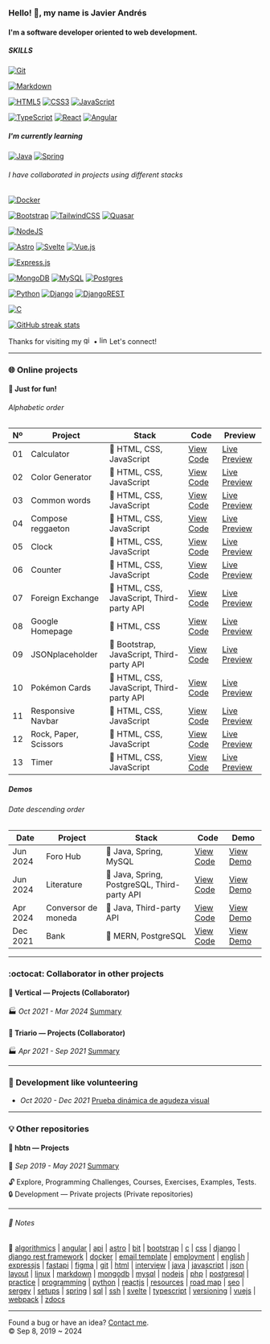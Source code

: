 ### Hello! :wave:, my name is Javier Andrés
#### I'm a software developer oriented to web development.
##### SKILLS
[![Git](https://img.shields.io/badge/git-%23F05033.svg?style=for-the-badge&logo=git&logoColor=white)](#)

[![Markdown](https://img.shields.io/badge/markdown-%23000000.svg?style=for-the-badge&logo=markdown&logoColor=white)](#)

[![HTML5](https://img.shields.io/badge/html5-%23E34F26.svg?style=for-the-badge&logo=html5&logoColor=white)](#)
[![CSS3](https://img.shields.io/badge/css3-%231572B6.svg?style=for-the-badge&logo=css3&logoColor=white)](#)
[![JavaScript](https://img.shields.io/badge/javascript-%23323330.svg?style=for-the-badge&logo=javascript&logoColor=%23F7DF1E)](#)

[![TypeScript](https://img.shields.io/badge/typescript-%23007ACC.svg?style=for-the-badge&logo=typescript&logoColor=white)](#)
[![React](https://img.shields.io/badge/react-%2320232a.svg?style=for-the-badge&logo=react&logoColor=%2361DAFB)](#)
[![Angular](https://img.shields.io/badge/angular-%23DD0031.svg?style=for-the-badge&logo=angular&logoColor=white)](#)
##### I'm currently learning
[![Java](https://img.shields.io/badge/java-%23ED8B00.svg?style=for-the-badge&logo=openjdk&logoColor=white)](#)
[![Spring](https://img.shields.io/badge/spring-%236DB33F.svg?style=for-the-badge&logo=spring&logoColor=white)](#)
###### I have collaborated in projects using different stacks
[![Docker](https://img.shields.io/badge/docker-%230db7ed.svg?style=for-the-badge&logo=docker&logoColor=white)](#)

[![Bootstrap](https://img.shields.io/badge/bootstrap-%238511FA.svg?style=for-the-badge&logo=bootstrap&logoColor=white)](#)
[![TailwindCSS](https://img.shields.io/badge/tailwindcss-%2338B2AC.svg?style=for-the-badge&logo=tailwind-css&logoColor=white)](#)
[![Quasar](https://img.shields.io/badge/Quasar-16B7FB?style=for-the-badge&logo=quasar&logoColor=black)](#)

[![NodeJS](https://img.shields.io/badge/node.js-6DA55F?style=for-the-badge&logo=node.js&logoColor=white)](#)

[![Astro](https://img.shields.io/badge/astro-%232C2052.svg?style=for-the-badge&logo=astro&logoColor=white)](#)
[![Svelte](https://img.shields.io/badge/svelte-%23f1413d.svg?style=for-the-badge&logo=svelte&logoColor=white)](#)
[![Vue.js](https://img.shields.io/badge/vuejs-%2335495e.svg?style=for-the-badge&logo=vuedotjs&logoColor=%234FC08D)](#)

[![Express.js](https://img.shields.io/badge/express.js-%23404d59.svg?style=for-the-badge&logo=express&logoColor=%2361DAFB)](#)

[![MongoDB](https://img.shields.io/badge/MongoDB-%234ea94b.svg?style=for-the-badge&logo=mongodb&logoColor=white)](#)
[![MySQL](https://img.shields.io/badge/mysql-4479A1.svg?style=for-the-badge&logo=mysql&logoColor=white)](#)
[![Postgres](https://img.shields.io/badge/postgres-%23316192.svg?style=for-the-badge&logo=postgresql&logoColor=white)](#)

[![Python](https://img.shields.io/badge/python-3670A0?style=for-the-badge&logo=python&logoColor=ffdd54)](#)
[![Django](https://img.shields.io/badge/django-%23092E20.svg?style=for-the-badge&logo=django&logoColor=white)](#)
[![DjangoREST](https://img.shields.io/badge/DJANGO-REST-ff1709?style=for-the-badge&logo=django&logoColor=white&color=ff1709&labelColor=gray)](#)

[![C](https://img.shields.io/badge/c-%2300599C.svg?style=for-the-badge&logo=c&logoColor=white)](#)


[![GitHub streak stats](https://streak-stats.demolab.com/?user=javierandres-dev)](#)


Thanks for visiting my [<img src='https://cdn.jsdelivr.net/npm/simple-icons@3.0.1/icons/github.svg' alt='github' height='16'>](https://github.com/javierandres-dev)
 • 
[<img src='https://cdn.jsdelivr.net/npm/simple-icons@3.0.1/icons/linkedin.svg' alt='linkedin' height='16'>](https://www.linkedin.com/in/javierandres-dev/) Let's connect!
- - -
### :globe_with_meridians: Online projects
#### :muscle: Just for fun!
###### Alphabetic order
|Nº|Project|Stack|Code|Preview|
|----|----|----|----|----|
|01|Calculator|:icecream: HTML, CSS, JavaScript|[View Code](https://github.com/javierandres-dev/training-calculator)|[Live Preview](https://javierandres-dev.github.io/training-calculator/)|
|02|Color Generator|:icecream: HTML, CSS, JavaScript|[View Code](https://github.com/javierandres-dev/training-color_generator)|[Live Preview](https://javierandres-dev.github.io/training-color_generator/)|
|03|Common words|:icecream: HTML, CSS, JavaScript|[View Code](https://github.com/javierandres-dev/just_for_fun-common_words)|[Live Preview](https://javierandres-dev.github.io/just_for_fun-common_words/)|
|04|Compose reggaeton|:icecream: HTML, CSS, JavaScript|[View Code](https://github.com/javierandres-dev/training-compose_reggaeton)|[Live Preview](https://javierandres-dev.github.io/training-compose_reggaeton/)|
|05|Clock|:icecream: HTML, CSS, JavaScript|[View Code](https://github.com/javierandres-dev/training-clock)|[Live Preview](https://javierandres-dev.github.io/training-clock/)|
|06|Counter|:icecream: HTML, CSS, JavaScript|[View Code](https://github.com/javierandres-dev/training-counter)|[Live Preview](https://javierandres-dev.github.io/training-counter/)|
|07|Foreign Exchange|:icecream: HTML, CSS, JavaScript, Third-party API|[View Code](https://github.com/javierandres-dev/training-foreign_exchange)|[Live Preview](https://javierandres-dev.github.io/training-foreign_exchange/)|
|08|Google Homepage|:icecream: HTML, CSS|[View Code](https://github.com/javierandres-dev/training-google_homepage)|[Live Preview](https://javierandres-dev.github.io/training-google_homepage/)|
|09|JSONplaceholder|:ice_cream: Bootstrap, JavaScript, Third-party API|[View Code](https://github.com/javierandres-dev/training-jsonplaceholder)|[Live Preview](https://javierandres-dev.github.io/training-jsonplaceholder/)|
|10|Pokémon Cards|:icecream: HTML, CSS, JavaScript, Third-party API|[View Code](https://github.com/javierandres-dev/training-pokemon_cards)|[Live Preview](https://javierandres-dev.github.io/training-pokemon_cards/)|
|11|Responsive Navbar|:icecream: HTML, CSS, JavaScript|[View Code](https://github.com/javierandres-dev/training-responsive_navbar)|[Live Preview](https://javierandres-dev.github.io/training-responsive_navbar/)|
|12|Rock, Paper, Scissors|:icecream: HTML, CSS, JavaScript|[View Code](https://github.com/javierandres-dev/odin-rock_paper_scissors)|[Live Preview](https://javierandres-dev.github.io/odin-rock_paper_scissors/)|
|13|Timer|:icecream: HTML, CSS, JavaScript|[View Code](https://github.com/javierandres-dev/just_for_fun-timer)|[Live Preview](https://javierandres-dev.github.io/just_for_fun-timer/)|
##### Demos
###### Date descending order
|Date|Project|Stack|Code|Demo|
|----|----|----|----|----|
|Jun 2024|Foro Hub|:ice_cream: Java, Spring, MySQL|[View Code](https://github.com/javierandres-dev/challenge-one_g6-foro_hub)|[View Demo](https://youtu.be/_WqN0zh7yYc)|
|Jun 2024|Literature|:ice_cream: Java, Spring, PostgreSQL, Third-party API|[View Code](https://github.com/javierandres-dev/challenge-one_g6-literature)|[View Demo](https://youtu.be/JupZOzY2WaA)|
|Apr 2024|Conversor de moneda|:icecream: Java, Third-party API|[View Code](https://github.com/javierandres-dev/challenge-one_g6-conversor_de_moneda)|[View Demo](https://youtu.be/-TJ4sduDhZY)|
|Dec 2021|Bank|:ice_cream: MERN, PostgreSQL|[View Code](https://github.com/javierandres-dev/unal-team7_P65_C4_DW/)|[View Demo](https://youtu.be/hh9vCFwJku4)|
- - -
### :octocat: Collaborator in other projects
#### :office: Vertical ― Projects (Collaborator)
:factory: *Oct 2021 - Mar 2024* [Summary](vertical.md)
#### :office: Triario ― Projects (Collaborator)
:factory: *Apr 2021 - Sep 2021* [Summary](triario.md)
- - -
### :checkered_flag: Development like volunteering
- *Oct 2020 - Dec 2021* [Prueba dinámica de agudeza visual](https://javierandres-dev.github.io/development-optometrist/)
- - -
### :bulb: Other repositories
#### :snake: hbtn ― Projects
:school: *Sep 2019 - May 2021* [Summary](hbtn.md)

:unlock: Explore, Programming Challenges, Courses, Exercises, Examples, Tests.  
:lock: Development ― Private projects (Private repositories)
- - -
###### :memo: Notes
:bookmark: [algorithmics](algorithmics.md) | [angular](angular.md) | [api](api.md) | [astro](astro.md) | [bit](bit.md) | [bootstrap](bootstrap.md) | [c](c.md) | [css](css.md) | [django](django.md) | [django rest framework](drf.md) | [docker](docker.md) | [email template](email_template.md) | [employment](employment.md) | [english](english.md) | [expressjs](expressjs.md) | [fastapi](fastapi.md) | [figma](figma.md) | [git](git.md) | [html](html.md) | [interview](interview.md) | [java](java.md) | [javascript](javascript.md) | [json](json.md) | [layout](layout.md) | [linux](linux.md) | [markdown](markdown.md) | [mongodb](mongodb.md) | [mysql](mysql.md) | [nodejs](nodejs.md) | [php](php.md) | [postgresql](postgresql.md) | [practice](practice.md) | [programming](programming.md) | [python](python.md) | [reactjs](reactjs.md) | [resources](resources.md) | [road map](road_map.md) | [seo](seo.md) | [sergey](sergey.md) | [setups](setups.md) | [spring](spring.md) | [sql](sql.md) | [ssh](ssh.md) | [svelte](svelte.md) | [typescript](typescript.md) | [versioning](versioning.md) | [vuejs](vuejs.md) | [webpack](webpack.md) | [zdocs](zdocs.md)
- - -
Found a bug or have an idea? [Contact me](https://www.linkedin.com/in/javierandres-dev/).  
:copyright: Sep 8, 2019 ~ 2024
